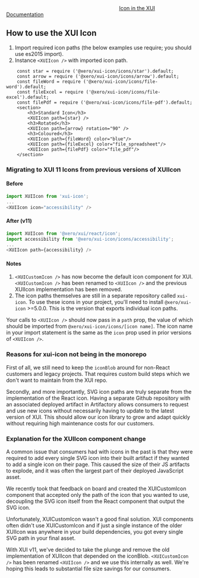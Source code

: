 <div class="xui-margin-vertical">
	<div>
		<svg focusable="false" class="xui-icon xui-icon-inline xui-icon-large xui-icon-color-blue"> <use xlink:href="#xui-icon-bookmark" role="presentation"/></svg>
		<span><a href="../section-icons.html#icons">Icon in the XUI Documentation</a></span>
	</div>
</div>

## How to use the XUI Icon


1. Import required icon paths (the below examples use require; you should use es2015 import).
2. Instance `<XUIIcon />` with imported icon path.


```
	const star = require ('@xero/xui-icon/icons/star').default;
	const arrow = require ('@xero/xui-icon/icons/arrow').default;
	const fileWord = require ('@xero/xui-icon/icons/file-word').default;
	const fileExcel = require ('@xero/xui-icon/icons/file-excel').default;
	const filePdf = require ('@xero/xui-icon/icons/file-pdf').default;
	<section>
		<h3>Standard Icon</h3>
		<XUIIcon path={star} />
		<h3>Rotated</h3>
		<XUIIcon path={arrow} rotation="90" />
		<h3>Coloured</h3>
		<XUIIcon path={fileWord} color="blue"/>
		<XUIIcon path={fileExcel} color="file_spreadsheet"/>
		<XUIIcon path={filePdf} color="file_pdf"/>
	</section>
```

### Migrating to XUI 11 Icons from previous versions of XUIIcon

#### Before
```js
import XUIIcon from 'xui-icon';
...
<XUIIcon icon="accessibility" />
```
#### After (v11)
```js
import XUIIcon from '@xero/xui/react/icon';
import accessibility from '@xero/xui-icon/icons/accessibility';
...
<XUIIcon path={accessibility} />
```

#### Notes
1. `<XUICustomIcon />` has now become the default icon component for XUI. `<XUICustomIcon />` has been renamed to `<XUIIcon />` and the previous XUIIcon implementation has been removed.
2. The icon paths themselves are still in a separate repository called `xui-icon`.  To use these icons in your project, you'll need to install `@xero/xui-icon` >=5.0.0.  This is the version that exports individual icon paths.

Your calls to `<XUIIcon />` should now pass in a `path` prop, the value of which should be imported from `@xero/xui-icon/icons/[icon name]`.  The icon name in your import statement is the same as the `icon` prop used in prior versions of `<XUIIcon />`.

### Reasons for xui-icon not being in the monorepo

First of all, we still need to keep the `iconBlob` around for non-React customers and legacy projects.  That requires custom build steps which we don't want to maintain from the XUI repo.

Secondly, and more importantly, SVG icon paths are truly separate from the implementation of the React icon.  Having a separate Github repository with an associated deployed artifact in Artifactory allows consumers to request and use new icons without necessarily having to update to the latest version of XUI.  This should allow our icon library to grow and adapt quickly without requiring high maintenance costs for our customers.

### Explanation for the XUIIcon component change

A common issue that consumers had with icons in the past is that they were required to add every single SVG icon into their built artifact if they wanted to add a single icon on their page.  This caused the size of their JS artifacts to explode, and it was often the largest part of their deployed JavaScript asset.

We recently took that feedback on board and created the XUICustomIcon component that accepted only the path of the icon that you wanted to use, decoupling the SVG icon itself from the React component that output the SVG icon.

Unfortunately, XUICustomIcon wasn't a good final solution.  XUI components often didn't use XUICustomIcon and if just a single instance of the older XUIIcon was anywhere in your build dependencies, you got every single SVG path in your final asset.

With XUI v11, we've decided to take the plunge and remove the old implementation of XUIIcon that depended on the iconBlob.  `<XUICustomIcon />` has been renamed `<XUIIcon />` and we use this internally as well.  We're hoping this leads to substantial file size savings for our consumers.
